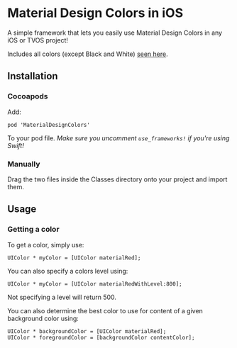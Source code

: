 # Material Design Colors in iOS
A simple framework that lets you easily use Material Design Colors in any iOS or TVOS project!

Includes all colors (except Black and White) [seen here](http://www.google.com/design/spec/style/color.html#color-color-palette).

## Installation

### Cocoapods

Add:

    pod 'MaterialDesignColors'

To your pod file. *Make sure you uncomment `use_frameworks!` if you're using Swift!*

### Manually

Drag the two files inside the Classes directory onto your project and import them.

## Usage

### Getting a color

To get a color, simply use:

    UIColor * myColor = [UIColor materialRed];

You can also specify a colors level using:

    UIColor * myColor = [UIColor materialRedWithLevel:800];

Not specifying a level will return 500.

You can also determine the best color to use for content of a given background color using:

    UIColor * backgroundColor = [UIColor materialRed];
    UIColor * foregroundColor = [backgroundColor contentColor];